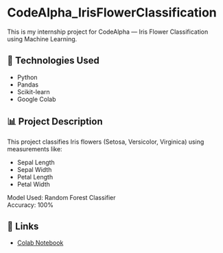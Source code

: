 # CodeAlpha_IrisFlowerClassification

This is my internship project for CodeAlpha — Iris Flower Classification using Machine Learning.

## 🔧 Technologies Used
- Python
- Pandas
- Scikit-learn
- Google Colab

## 📊 Project Description
This project classifies Iris flowers (Setosa, Versicolor, Virginica) using measurements like:
- Sepal Length
- Sepal Width
- Petal Length
- Petal Width

Model Used: Random Forest Classifier  
Accuracy: 100%

## 🔗 Links
- [Colab Notebook]([link-to-colab-if-shared](https://colab.research.google.com/drive/1K9JjT4ng0NX6uirMBFvthUt2GnYEVPHR#scrollTo=1iT4BBNvBGks))
